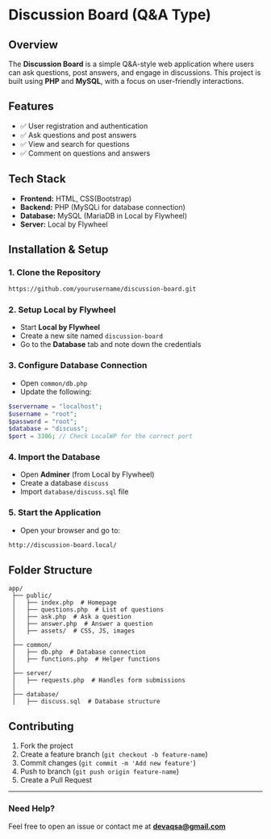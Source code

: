 # Discussion Board (Q&A Type)

## Overview
The **Discussion Board** is a simple Q&A-style web application where users can ask questions, post answers, and engage in discussions. This project is built using **PHP** and **MySQL**, with a focus on user-friendly interactions.

## Features
- ✅ User registration and authentication
- ✅ Ask questions and post answers
- ✅ View and search for questions
- ✅ Comment on questions and answers


## Tech Stack
- **Frontend:** HTML, CSS(Bootstrap)
- **Backend:** PHP (MySQLi for database connection)
- **Database:** MySQL (MariaDB in Local by Flywheel)
- **Server:** Local by Flywheel

## Installation & Setup
### 1. Clone the Repository
```sh
https://github.com/yourusername/discussion-board.git
```

### 2. Setup Local by Flywheel
- Start **Local by Flywheel**
- Create a new site named `discussion-board`
- Go to the **Database** tab and note down the credentials

### 3. Configure Database Connection
- Open `common/db.php`
- Update the following:
```php
$servername = "localhost";
$username = "root";
$password = "root";
$database = "discuss";
$port = 3306; // Check LocalWP for the correct port
```

### 4. Import the Database
- Open **Adminer** (from Local by Flywheel)
- Create a database `discuss`
- Import `database/discuss.sql` file

### 5. Start the Application
- Open your browser and go to:
```sh
http://discussion-board.local/
```

## Folder Structure
```
app/
 ├── public/
 │   ├── index.php  # Homepage
 │   ├── questions.php  # List of questions
 │   ├── ask.php  # Ask a question
 │   ├── answer.php  # Answer a question
 │   ├── assets/  # CSS, JS, images
 │
 ├── common/
 │   ├── db.php  # Database connection
 │   ├── functions.php  # Helper functions
 │
 ├── server/
 │   ├── requests.php  # Handles form submissions
 │
 ├── database/
 │   ├── discuss.sql  # Database structure
```



## Contributing
1. Fork the project
2. Create a feature branch (`git checkout -b feature-name`)
3. Commit changes (`git commit -m 'Add new feature'`)
4. Push to branch (`git push origin feature-name`)
5. Create a Pull Request



---
### Need Help?
Feel free to open an issue or contact me at **devaqsa@gmail.com**

